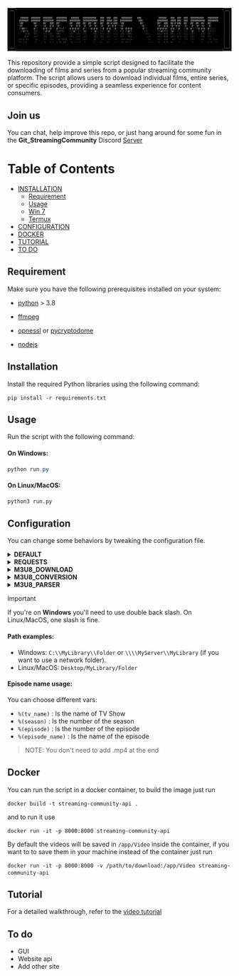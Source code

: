 <p align="center">
    <img src="./Src/Assets/min_logo.png">
</p>


This repository provide a simple script designed to facilitate the downloading of films and series from a popular streaming community platform. The script allows users to download individual films, entire series, or specific episodes, providing a seamless experience for content consumers.

## Join us
You can chat, help improve this repo, or just hang around for some fun in the **Git_StreamingCommunity** Discord [Server](https://discord.com/invite/8vV68UGRc7)

# Table of Contents

* [INSTALLATION](#installation)
  * [Requirement](#requirement)
  * [Usage](#usage)
  * [Win 7](https://github.com/Ghost6446/StreamingCommunity_api/wiki/Installation#win-7)
  * [Termux](https://github.com/Ghost6446/StreamingCommunity_api/wiki/Termux) 
* [CONFIGURATION](#Configuration)
* [DOCKER](#docker)
* [TUTORIAL](#tutorial)
* [TO DO](#to-do)


## Requirement

Make sure you have the following prerequisites installed on your system:

* [python](https://www.python.org/downloads/) > 3.8
* [ffmpeg](https://www.gyan.dev/ffmpeg/builds/)
* [opnessl](https://www.openssl.org) or [pycryptodome](https://pypi.org/project/pycryptodome/)

* [nodejs](https://nodejs.org/)

## Installation

Install the required Python libraries using the following command:

```
pip install -r requirements.txt
```

## Usage

Run the script with the following command:

#### On Windows:

```powershell
python run.py
```

#### On Linux/MacOS:

```bash
python3 run.py
```


## Configuration

You can change some behaviors by tweaking the configuration file.

<details>
  <summary><strong>DEFAULT</strong></summary>

  * **debug**: Enables or disables debug mode.
    - **Default Value**: `false`

  * **log_file**: The file where logs will be written.
    - **Default Value**: `app.log`

  * **log_to_file**: Whether to log messages to a file.
    - **Default Value**: `true`

  * **show_message**: Whether to show messages.
    - **Default Value**: `false`

  * **clean_console**: Clears the console before the script runs.
    - **Default Value**: `false`

  * **root_path**: Path where the script will add movies and TV series folders (see [Path Examples](#Path-examples)).
    - **Default Value**: `Video`

  * **map_episode_name**: Mapping to choose the name of all episodes of TV Shows (see [Episode Name Usage](#Episode-name-usage)).
    - **Default Value**: `%(tv_name)_S%(season)E%(episode)_%(episode_name)`

  * **not_close**: When activated, prevents the script from closing after its initial execution, allowing it to restart automatically after completing the first run.
    - **Default Value**: `false`

</details>

<details>
  <summary><strong>REQUESTS</strong></summary>

  * **disable_error**: Whether to disable error messages.
    - **Default Value**: `false`

  * **timeout**: The timeout value for requests.
    - **Default Value**: `10`

  * **verify_ssl**: Whether to verify SSL certificates.
    - **Default Value**: `false`

  * **proxy**: The proxy to use for requests. (Note: This parameter works only with HTTP and HTTPS protocols.)
      - **Example Value**: `["http://user:pass@38.154.227.167:5868"]`

</details>

<details>
  <summary><strong>M3U8_DOWNLOAD</strong></summary>

  * **tdqm_workers**: The number of workers that will cooperate to download .ts files. **A high value may slow down your PC**
    - **Default Value**: `30`

  * **tqdm_use_large_bar**: Whether to use large progress bars during downloads (Downloading %desc: %percentage:.2f %bar %elapsed < %remaining %postfix
    - **Default Value**: `true`
    - **Example Value**: `false` with Proc: %percentage:.2f %remaining %postfix

  * **download_video**: Whether to download video streams.
    - **Default Value**: `true`

  * **download_audio**: Whether to download audio streams.
    - **Default Value**: `true`

  * **download_sub**: Whether to download subtitle streams.
    - **Default Value**: `true`

  * **specific_list_audio**: A list of specific audio languages to download.
    - **Example Value**: `['ita']`

  * **specific_list_subtitles**: A list of specific subtitle languages to download.
    - **Example Value**: `['ara', 'baq', 'cat', 'chi', 'cze', 'dan', 'dut', 'eng', 'fil', 'fin', 'forced-ita', 'fre', 'ger', 'glg', 'gre', 'heb', 'hin', 'hun', 'ind', 'ita', 'jpn', 'kan', 'kor', 'mal', 'may', 'nob', 'nor', 'pol', 'por', 'rum', 'rus', 'spa', 'swe', 'tam', 'tel', 'tha', 'tur', 'ukr', 'vie']`

  * **cleanup_tmp_folder**: Upon final conversion, ensures the removal of all unformatted audio, video tracks, and subtitles from the temporary folder, thereby maintaining cleanliness and efficiency.
    - **Default Value**: `false`

  * **create_report**: When enabled, saves the name of the series or movie being downloaded along with the date and file size in a CSV file, providing a log of downloaded content.
    - **Default Value**: `false`

</details>

<details>
  <summary><strong>M3U8_CONVERSION</strong></summary>

  * **use_codec**: Whether to use a specific codec for processing.
    - **Default Value**: `false`
    - **Example Value**: `libx264`

  * **use_gpu**: Whether to use GPU acceleration.
    - **Default Value**: `false`

  * **default_preset**: The default preset for ffmpeg conversion.
    - **Default Value**: `ultrafast`
    - **Example Value**: `slow`

  * **check_output_after_ffmpeg**: Verify if the conversion run by ffmpeg is free from corruption.
    - **Default Value**: `false`

</details>

<details>
  <summary><strong>M3U8_PARSER</strong></summary>

  * **skip_empty_row_playlist**: Whether to skip empty rows in the playlist m3u8.
    - **Default Value**: `false`

  * **force_resolution**: Forces the use of a specific resolution. `-1` means no forced resolution.
    - **Default Value**: `-1`
    - **Example Value**: `1080`

</details>

> [!IMPORTANT]
> If you're on **Windows** you'll need to use double back slash. On Linux/MacOS, one slash is fine.

#### Path examples:

* Windows: `C:\\MyLibrary\\Folder` or `\\\\MyServer\\MyLibrary` (if you want to use a network folder).
* Linux/MacOS: `Desktop/MyLibrary/Folder`

#### Episode name usage:

You can choose different vars:

* `%(tv_name)` : Is the name of TV Show
* `%(season)` : Is the number of the season
* `%(episode)` : Is the number of the episode
* `%(episode_name)` : Is the name of the episode

> NOTE: You don't need to add .mp4 at the end

## Docker

You can run the script in a docker container, to build the image just run

```
docker build -t streaming-community-api .
```

and to run it use

```
docker run -it -p 8000:8000 streaming-community-api
```

By default the videos will be saved in `/app/Video` inside the container, if you want to to save them in your machine instead of the container just run

```
docker run -it -p 8000:8000 -v /path/to/download:/app/Video streaming-community-api
```

## Tutorial

For a detailed walkthrough, refer to the [video tutorial](https://www.youtube.com/watch?v=Ok7hQCgxqLg&ab_channel=Nothing)


## To do
- GUI
- Website api
- Add other site